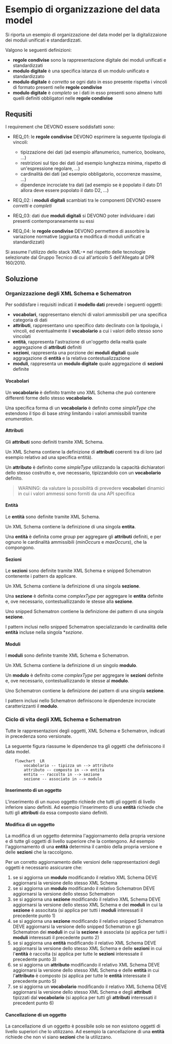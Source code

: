 # Esempio di organizzazione del data model 

Si riporta un esempio di organizzazione del data model per la digitalizzaione dei 
moduli unificati e standardizzati.


Valgono le seguenti definizioni:

- **regole condivise** sono la rappresentazione digitale dei moduli unificati e standardizzati 
- **modulo digitale** è una specifica istanza di un modulo unificato e standardizzato 
- **modulo digitale** è *corretto* se ogni dato in esso presente rispetta i vincoli di formato presenti nelle **regole condivise**
- **modulo digitale** è *completo* se i dati in esso presenti sono almeno tutti quelli definiti obbligatori nelle **regole condivise** 


## Requsiti

I requirement che DEVONO essere soddisfatti sono:

- REQ_01: le **regole condivise** DEVONO esprimere la seguente tipologia di vincoli:
    - tipizzazione dei dati (ad esempio alfanumerico, numerico, booleano, ...) 
    - restrizioni sul tipo dei dati (ad esempio lunghezza minima, rispetto di un'espressione regolare, ...)
    - cardinalità dei dati (ad esempio obbligatorio, occorrenze massime, ...)
    - dipendenze incrociate tra dati (ad esempio se è popolato il dato D1 allora deve essere popolato il dato D2, ...)
   
- REQ_02: i **moduli digitali** scambiati tra le componenti DEVONO essere *corretti* e *completi*

- REQ_03: dati due **moduli digitali** si DEVONO poter individuare i dati presenti contemporaneamente su essi

- REQ_04: le **regole condivise** DEVONO permettere di assorbire la variazione normative (aggiunta e modifica di moduli unificati e standardizzati)


Si assume l'utilizzo dello stack XML-* nel rispetto delle tecnologie selezionate dal Gruppo Tecnico di cui all'articolo 5 dell'Allegato al DPR 160/2010.
 
## Soluzione

### Organizzazione degli XML Schema e Schematron

Per soddisfare i requisiti indicati il **modello dati** prevede i seguenti oggetti:

- **vocabolari**, rappresentano elenchi di valori ammissibili per una specifica categoria di dati 
- **attributi**, rappresentano uno specifico dato declinato con la tipologia, i vincoli, ed eventualmente il **vocabolario** a cui i valori dello stesso sono vincolati 
- **entità**, rappresenta l'astrazione di un'oggetto della realtà quale aggregazione di **attributi** definiti
- **sezioni**, rappresenta una porzione dei **moduli digitali** quale aggragazione di **entità** e la relativa contestualizzazione
- **moduli**, rappresenta un **modulo digitale** quale aggregazione di **sezioni** definite

#### Vocabolari

Un **vocabolario** è definito tramite uno XML Schema che può contenere differenti forme dello stesso **vocabolario**.

Una specifica forma di un **vocabolario** è definito come *simpleType* che estendono il tipo di base *string* limitando i valori ammissibili tramite *enumeration*.

#### Attributi

Gli **attributi** sono definiti tramite XML Schema. 

Un XML Schema contiene la definizione di **attributi** coerenti tra di loro (ad esempio relativo ad una specifica entità).

Un **attributo** è definito come *simpleType* utilizzando la capacità dichiaratori dello stesso costrutto e, ove necessario, tipizzandolo con un **vocabolario** definito.

> WARNING: da valutare la possibilità di prevedere **vocabolari** dinamici in cui i valori ammessi sono forniti da una API specifica

#### Entità

Le **entità** sono definite tramite XML Schema.

Un XML Schema contiene la definizione di una singola **entita**.

Una **entità** è definita come *group* per aggregare gli **attributi** definiti, e per ognuno le cardinalità ammissibili (*minOccurs* e *maxOccurs*), che la compongono.

#### Sezioni

Le **sezioni** sono definite tramite XML Schema e snipped Schematron contenente i pattern da applicare.

Un XML Schema contiene la definizione di una singola **sezione**.

Una **sezione** è definita come *complexType* per aggregare le **entita** definite e, ove necessario, contestuallizzando le stesse alla **sezione**.

Uno snipped Schematron contiene la definizione dei pattern di una singola **sezione**.

I pattern inclusi nello snipped Schematron specializzando le cardinalità delle **entità** incluse nella singola **sezione*.

#### Moduli

I **moduli** sono definite tramite XML Schema e Schematron.

Un XML Schema contiene la definizione di un singolo **modulo**.

Un **modulo** è definito come *complexType* per aggregare le **sezioni** definite e, ove necessario, contestuallizzando le stesse al **modulo**.

Uno Schematron contiene la definizione dei pattern di una singola **sezione**.

I pattern inclusi nello Schematron definiscono le dipendenze incrociate caratterizzanti il **modulo**.


### Ciclo di vita degli XML Schema e Schematron

Tutte le rappresentazioni degli oggetti, XML Schema e Schematron, indicati in precedenza sono versionate.

La seguente figura riassume le dipendenze tra gli oggetti che definiscono il data model.

```mermaid
    flowchart  LR
        vocabolario -- tipizza un --> attributo
        attributo -- composto in --> entita 
        entita -- raccolto in --> sezione
        sezione -- associato in --> modulo
```

#### Inserimento di un oggetto

L'inserimento di un nuovo oggetto richiede che tutti gli oggetti di livello inferiore siano definiti. Ad esempio l'inserimento di una **entità** richiede che tutti gli **attributi** da essa composto siano definiti.

#### Modifica di un oggetto

La modifica di un oggetto determina l'aggiornamento della propria versione e di tutte gli oggetti di livello superiore che la contengono. Ad esempio l'aggiornamento di una **entità** determina il cambio della propria versione e delle **sezioni** che la raccolgono.

Per un corretto aggiornamento delle versioni delle rappresentazioni degli oggetti è necessario assicurare che:

1. se si aggiorna un **modulo** modificando il relativo XML Schema DEVE aggiornarsi la versione dello stesso XML Schema
2. se si aggiorna un **modulo** modificando il relativo Schematron DEVE aggiornarsi la versione dello stesso Schematron
3. se si aggiorna una **sezione** modificando il relativo XML Schema DEVE aggiornarsi la versione dello stesso XML Schema e dei **moduli** in cui la **sezione** è associtata (si applica per tutti i **moduli** interessati il precedente punto 1)
4. se si aggiorna una **sezione** modificando il relativo snipped Schematron DEVE aggiornarsi la versione dello snipped Schematron e gli Schematron dei **moduli** in cui la **sezione** è associata (si applica per tutti i **moduli** interessati il precedente punto 2)
5. se si aggiorna una **entità** modificando il relativo XML Schema DEVE aggiornarsi la versione dello stesso XML Schema e delle **sezioni** in cui l'**entità** è raccolta (si applica per tutte le **sezioni** interessate il precedente punto 3)
6. se si aggiorna un **attributo** modificando il relativo XML Schema DEVE aggiornarsi la versione dello stesso XML Schema e delle **entità** in cui l'**attributo** è composto (si applica per tutte le **entità** interessate il precedente punto 5)
7. se si aggiorna un **vocabolario** modificando il relativo XML Schema DEVE aggiornarsi la versione dello stesso XML Schema e degli **attributi** tipizzati dal  **vocabolario** (si applica per tutti gli **attributi** interessati il precedent punto 6)


#### Cancellazione di un oggetto
La cancellazione di un oggetto è possibile solo se non esistono oggetti di livello superiori che lo utilizzano. Ad esempio la cancellazione di una **entità** richiede che non vi siano **sezioni** che la utilizzano.
